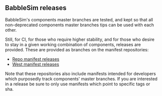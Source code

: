 ## BabbleSim releases

BabbleSim's components master branches are tested,
and kept so that all non-deprecated components master branches tips can be used with each other.

Still, for CI, for those who require higher stability, and for those who desire to stay in a given working combination of components,
releases are provided.
These are provided as branches on the manifest repositories:

* [Repo manifest releases](https://github.com/BabbleSim/manifest/branches)
* [West manifest releases](https://github.com/BabbleSim/bsim_west/branches)

Note that these repositories also include manifests intended for developers which purposedly track components' master branches.
If you are interested in a release be sure to only use manifests which point to specific tags or sha.
